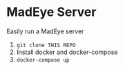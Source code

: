 # MadEye Server

Easily run a MadEye server

1. `git clone THIS REPO`
2. Install docker and docker-compose
3. `docker-compose up`